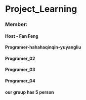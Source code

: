 # Project_Learning
### Member:
#### Host - Fan Feng
#### Programer-hahahaqinqin-yuyangliu
#### Programer_02
#### Programer_03
#### Programer_04
#### our group has 5 person
